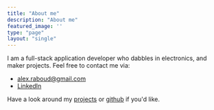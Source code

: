 ```yaml
---
title: "About me"
description: "About me"
featured_image: ''
type: "page"
layout: "single"
---
```


I am a full-stack application developer who dabbles in electronics, and maker projects.  Feel free to contact me via: 
<ul>
    <li>
        <a class="f4 center" href="mailto:alex.raboud@gmail.com"><span class="f3">alex.raboud@gmail.com</span></a>
    </li>
    <li>
        <a class="f4 center" href="https://www.linkedin.com/in/alex-raboud/"><span class="f3">LinkedIn</span></a>
    </li>

</ul>

Have a look around my [projects](/projects) or [github](github.com/ataboo) if you'd like.